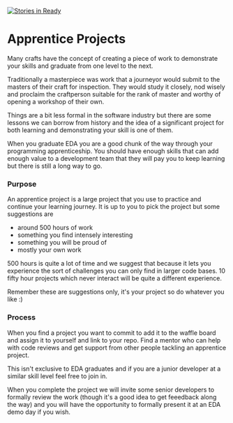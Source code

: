 [![Stories in Ready](https://badge.waffle.io/enspiral-dev-academy/apprentice-projects.png?label=ready&title=Ready)](https://waffle.io/enspiral-dev-academy/apprentice-projects)
# Apprentice Projects
Many crafts have the concept of creating a piece of work to demonstrate your skills and graduate from one level to the next. 

Traditionally a masterpiece was work that a journeyor would submit to the masters of their craft for inspection. They would study it closely, nod wisely and proclaim the craftperson suitable for the rank of master and worthy of opening a workshop of their own.

Things are a bit less formal in the software industry but there are some lessons we can borrow from history and the idea of a significant project for both learning and demonstrating your skill is one of them.

When you graduate EDA you are a good chunk of the way through your programming apprenticeship. You should have enough skills that can add enough value to a development team that they will pay you to keep learning but there is still a long way to go.

### Purpose
An apprentice project is a large project that you use to practice and continue your learning journey. It is up to you to pick the project but some suggestions are

* around 500 hours of work
* something you find intensely interesting
* something you will be proud of
* mostly your own work

500 hours is quite a lot of time and we suggest that because it lets you experience the sort of challenges you can only find in larger code bases. 10 fifty hour projects which never interact will be quite a different experience.

Remember these are suggestions only, it's your project so do whatever you like :)

### Process
When you find a project you want to commit to add it to the waffle board and assign it to yourself and link to your repo. Find a mentor who can help with code reviews and get support from other people tackling an apprentice project.

This isn't exclusive to EDA graduates and if you are a junior developer at a similar skill level feel free to join in.

When you complete the project we will invite some senior developers to formally review the work (though it's a good idea to get feeedback along the way) and you will have the opportunity to formally present it at an EDA demo day if you wish.

